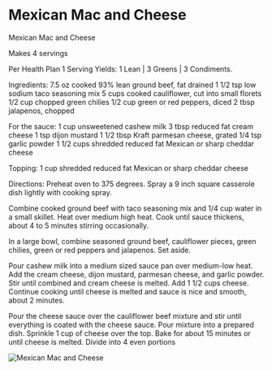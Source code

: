 # Mexican Mac and Cheese

Mexican Mac and Cheese

Makes 4 servings

Per Health Plan 1 Serving Yields: 
1 Lean | 3 Greens | 3 Condiments.

Ingredients:
7.5 oz cooked 93% lean ground beef, fat drained 
1 1/2 tsp low sodium taco seasoning mix 
5 cups cooked cauliflower, cut into small florets 
1/2 cup chopped green chilies 
1/2 cup green or red peppers, diced 
2 tbsp jalapenos, chopped 

For the sauce:
1 cup unsweetened cashew milk 
3 tbsp reduced fat cream cheese 
1 tsp dijon mustard 
1 1/2 tbsp Kraft parmesan cheese, grated
1/4 tsp garlic powder 
1 1/2 cups shredded reduced fat Mexican or sharp cheddar cheese

Topping:
1 cup shredded reduced fat Mexican or sharp cheddar cheese

Directions:
Preheat oven to 375 degrees. Spray a 9 inch square casserole dish lightly with cooking spray.

Combine cooked ground beef with taco seasoning mix and 1/4 cup water in a small skillet. Heat over medium high heat. Cook until sauce thickens, about 4 to 5 minutes stirring occasionally.

In a large bowl, combine seasoned ground beef, cauliflower pieces, green chilies, green or red peppers and jalapenos. Set aside.

Pour cashew milk into a medium sized sauce pan over medium-low heat. Add the cream cheese, dijon mustard, parmesan cheese, and garlic powder. Stir until combined and cream cheese is melted. Add 1 1/2 cups cheese. Continue cooking until cheese is melted and sauce is nice and smooth, about 2 minutes.

Pour the cheese sauce over the cauliflower beef mixture and stir until everything is coated with the cheese sauce. Pour mixture into a prepared dish. Sprinkle 1 cup of cheese over the top. Bake for about 15 minutes or until cheese is melted. Divide into 4 even portions

![Mexican Mac and Cheese](./Mexican%20Mac%20and%20Cheese.png)

